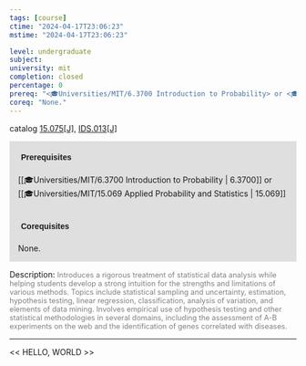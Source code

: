 ```yaml
---
tags: [course]
ctime: "2024-04-17T23:06:23"
mstime: "2024-04-17T23:06:23"

level: undergraduate
subject: 
university: mit
completion: closed
percentage: 0
prereq: "<🎓Universities/MIT/6.3700 Introduction to Probability> or <🎓Universities/MIT/15.069 Applied Probability and Statistics>"
coreq: "None."
---
```


catalog [15.075[J]](http://student.mit.edu/catalog/m15a.html#15.075), [IDS.013[J]](http://student.mit.edu/catalog/mIDSa.html#IDS.013)

<span style="display: block; padding: 15px; background-color: rgb(100, 100, 100, 0.2);"><font id="m_prereq1020_0" style="display: block; font-family: Arial, sans-serif; font-weight: bold; padding: 5px">Prerequisites</font><br><span id="prereq1020_0">[[🎓Universities/MIT/6.3700 Introduction to Probability | 6.3700]] or [[🎓Universities/MIT/15.069 Applied Probability and Statistics | 15.069]]</span></span>
<span style="display: block; padding: 15px; background-color: rgb(100, 100, 100, 0.2);"><font id="m_coreq1020_0" style="display: block; font-family: Arial, sans-serif; font-weight: bold; padding: 5px">Corequisites</font><br><span id="coreq1020_0">None.</span></span>

<font style="">Description:</font>
<font style="color: grey; font-size: 0.8rem;">Introduces a rigorous treatment of statistical data analysis while helping students develop a strong intuition for the strengths and limitations of various methods. Topics include statistical sampling and uncertainty, estimation, hypothesis testing, linear regression, classification, analysis of variation, and elements of data mining. Involves empirical use of hypothesis testing and other statistical methodologies in several domains, including the assessment of A-B experiments on the web and the identification of genes correlated with diseases.</font>



---

<< HELLO, WORLD >>
